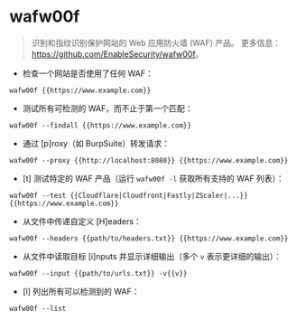 # wafw00f

> 识别和指纹识别保护网站的 Web 应用防火墙 (WAF) 产品。
> 更多信息：<https://github.com/EnableSecurity/wafw00f>。

- 检查一个网站是否使用了任何 WAF：

`wafw00f {{https://www.example.com}}`

- 测试所有可检测的 WAF，而不止于第一个匹配：

`wafw00f --findall {{https://www.example.com}}`

- 通过 [p]roxy（如 BurpSuite）转发请求：

`wafw00f --proxy {{http://localhost:8080}} {{https://www.example.com}}`

- [t] 测试特定的 WAF 产品（运行 `wafw00f -l` 获取所有支持的 WAF 列表）：

`wafw00f --test {{Cloudflare|Cloudfront|Fastly|ZScaler|...}} {{https://www.example.com}}`

- 从文件中传递自定义 [H]eaders：

`wafw00f --headers {{path/to/headers.txt}} {{https://www.example.com}}`

- 从文件中读取目标 [i]nputs 并显示详细输出（多个 `v` 表示更详细的输出）：

`wafw00f --input {{path/to/urls.txt}} -v{{v}}`

- [l] 列出所有可以检测到的 WAF：

`wafw00f --list`